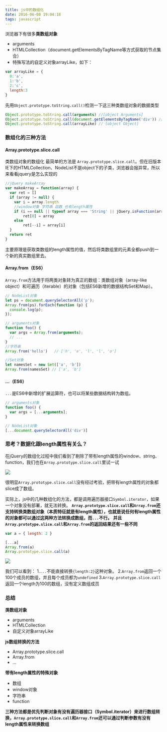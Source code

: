 ```yaml
---
title: js中的数组化
date: 2016-06-08 19:04:18
tags: javascript
---
```


浏览器下有很多**类数组对象**

- arguments
- HTMLCollection（document.getElementsByTagName等方式获取的节点集合）
- 特殊写法的自定义对象arrayLike，如下：
<!-- more -->

```js
var arrayLike = {
  0:'a',
  1:'b',
  2:'c',
  length:3
}
```

先用`Object.prototype.toString.call()`检测一下这三种类数组对象的数据类型

```js
Object.prototype.toString.call(arguments) //[object Arguments]
Object.prototype.toString.call(document.getElementsByTagName('div')) // [object HTMLCollection]
Object.prototype.toString.call(arrayLike) // [object Object]
```
### 数组化的三种方法
#### Array.prototype.slice.call
类数组对象的数组化 最简单的方法是 `Array.prototype.slice.call`。但在旧版本IE下的HTMLCollection、NodeList不是object下的子类，浏览器会报异常，所以来看看jquery是怎么实现的

```js
//jQuery makeArray
var makeArray = function(array) {
  var ret = []
  if (array != null) {
    var i = array.length
    //window对象 字符串 函数 也有length属性
    if (i == null || typeof array === 'String' || jQuery.isFunction(array) ||array.setInterval)
        ret[0] = array
    else
        ret[--i] = array[i]
  }
  return ret
}
```
主要原理是获取类数组的length属性的值，然后将类数组里的元素全都push到一个新的真实数组里去。
#### Array.from（ES6）
`Array.from`方法用于将两类对象转为真正的数组：类数组对象（array-like object）和可遍历（iterable）的对象（包括ES6新增的数据结构Set和Map）。

```js
// NodeList对象
let ps = document.querySelectorAll('p');
Array.from(ps).forEach(function (p) {
  console.log(p);
});

// arguments对象
function foo() {
  var args = Array.from(arguments);
  // ...
}
//字符串
Array.from('hello')   // ['h', 'e', 'l', 'l', 'o']

//Set对象
let namesSet = new Set(['a', 'b'])
Array.from(namesSet) // ['a', 'b']
```
#### **...**（ES6）
`...`是ES6中新增的扩展运算符，也可以将某些数据结构转为数组。

```js
// arguments对象
function foo() {
  var args = [...arguments];
}

// NodeList对象
[...document.querySelectorAll('div')]
```
### 思考？数据化跟length属性有关么？
在jQuery的数组化过程中我们看到了剔除了带有length属性的window、string、function，我们也在`Array.prototype.slice.call`里试一试

![](http://ob3wg7deo.bkt.clouddn.com/14715012487175.jpg)

很明显`Array.prototype.slice.call`没有经过考验，把带有length属性的对象都slice成了数组。

实际上，js中的几种数组化的方法，都是调用遍历器接口`Symbol.iterator`，如果一个对象没有部署，就无法转换。
**`Array.prototype.slice.call`和`Array.from`还支持转换类数组对象（本质特征就是有length属性），也就是说任何有length属性的对象都可以通过这两种方法转换成数组，而`...`不行。**
**并且`Array.prototype.slice.call`和`Array.from`的返回结果还有一些不同**

```js
var a = { length: 2 }

[...a]
Array.from(a)
Array.prototype.slice.call(a)
```

![](http://ob3wg7deo.bkt.clouddn.com/14785121041337.jpg)

我们可以看到：
1.`...`不能直接转换`{length:2}`这种对象。
2.`Array.from`返回一个100个成员的数组，并且每个成员都为`undefined`
3.`Array.prototype.slice.call`返回一个length为100的数组，没有定义数组成员

### 总结

**类数组对象**

- arguments
- HTMLCollection
- 自定义对象arrayLike

**js数组转换的方法**


- Array.prototype.slice.call
- Array.from
- ...

**带有length属性的特殊对象**

- 数组
- window对象
- 字符串
- function

**三种方法都是优先判断对象有没有遍历器接口（Symbol.iterator）来进行数组转换，`Array.prototype.slice.call`和`Array.from`还可以通过判断参数有没有length属性来转换数组**



